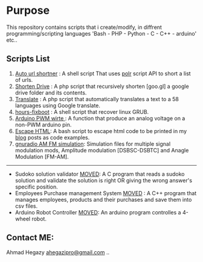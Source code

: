 # Purpose

This repository contains scripts that i create/modify, in diffrent programming/scripting languages 'Bash - PHP - Python - C - C++ - arduino' etc..

## Scripts List
1. [Auto url shortner](auto-url-shortner.sh) : A shell script That uses [polr](http://github.com/cydrobolt/polr) script API to short a list of urls.
2. [Shorten Drive](shorten_drive.php) : A php script that recursively shorten [goo.gl] a google drive folder and its contents.
3. [Translate](translate.php) : A php script that automatically translates a text to a 58 languages using Google translate.
4. [hours-fixboot](horus-fixboot) : A shell script that recover linux GRUB.
5. [Arduino PWM wirte ](pwmwrite.ion): A function that produce an analog voltage on a non-PWM arduino pin.
6. [Escape HTML](htmlEscape.sh): A bash script to escape html code to be printed in my [blog](https://ahegazy.github.io) posts as code examples.
7. [gnuradio AM FM simulation](gnuradio): Simulation files for multiple signal modulation mods, Amplitude modulation [DSBSC-DSBTC] <Coherent and Non Coherent Detection> and Anagle Modulation [FM-AM].

--------
* Sudoko solution validator [MOVED](https://github.com/ahegazy/sudoko-solution-validator): A C program that reads a sudoko solution and validate the solution is right OR giving the wrong answer's specific position.
* Employees Purchase management System [MOVED](https://github.com/ahegazy/employees-managment-system) : A C++ program that manages employees, products and their purchases and save them into csv files.
* Arduino Robot Controller [MOVED](https://github.com/ahegazy/arduino-robot-controller): An arduino program controlles a 4-wheel robot.

## Contact ME: 
Ahmad Hegazy <ahegazipro@gmail.com> ..
